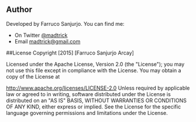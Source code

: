 ## Author
Developed by Farruco Sanjurjo. You can find me:

 * On Twitter [@madtrick](https://twitter.com/madtrick)
 * Email madtrick@gmail.com
 
##License
Copyright [2015] [Farruco Sanjurjo Arcay]

Licensed under the Apache License, Version 2.0 (the "License"); you may not use this file except in compliance with the License. You may obtain a copy of the License at

http://www.apache.org/licenses/LICENSE-2.0 Unless required by applicable law or agreed to in writing, software distributed under the License is distributed on an "AS IS" BASIS, WITHOUT WARRANTIES OR CONDITIONS OF ANY KIND, either express or implied. See the License for the specific language governing permissions and limitations under the License.
